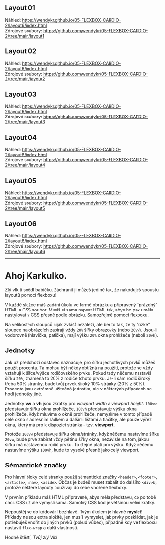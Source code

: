 ## Layout 01
Náhled: https://wendykr.github.io/05-FLEXBOX-CARDIO-2/layout6/index.html  
Zdrojové soubory: https://github.com/wendykr/05-FLEXBOX-CARDIO-2/tree/main/layout1

## Layout 02
Náhled: https://wendykr.github.io/05-FLEXBOX-CARDIO-2/layout6/index.html  
Zdrojové soubory: https://github.com/wendykr/05-FLEXBOX-CARDIO-2/tree/main/layout2

## Layout 03
Náhled: https://wendykr.github.io/05-FLEXBOX-CARDIO-2/layout6/index.html  
Zdrojové soubory: https://github.com/wendykr/05-FLEXBOX-CARDIO-2/tree/main/layout3

## Layout 04
Náhled: https://wendykr.github.io/05-FLEXBOX-CARDIO-2/layout6/index.html  
Zdrojové soubory: https://github.com/wendykr/05-FLEXBOX-CARDIO-2/tree/main/layout4

## Layout 05
Náhled: https://wendykr.github.io/05-FLEXBOX-CARDIO-2/layout6/index.html  
Zdrojové soubory: https://github.com/wendykr/05-FLEXBOX-CARDIO-2/tree/main/layout5

## Layout 06
Náhled: https://wendykr.github.io/05-FLEXBOX-CARDIO-2/layout6/index.html  
Zdrojové soubory: https://github.com/wendykr/05-FLEXBOX-CARDIO-2/tree/main/layout6


---


# Ahoj Karkulko.

Zlý vlk ti snědl babičku. Záchránit ji můžeš jedině tak, že nakóduješ spoustu layoutů pomocí flexboxu!

V každé složce máš zadání úkolu ve formě obrázku a připravený "prázdný" HTML a CSS soubor. Musíš si sama napsat HTML tak, abys ho pak uměla nastylovat v CSS přesně podle obrázku. Samozřejmě pomocí flexboxu.

Na velikostech sloupců nijak zvlášť nezáleží, ale ber to tak, že ty "úzké" sloupce na obrázcích zabírají vždy `20%` šířky obrazovky (nebo `20vw`). Jsou-li vodorovně (hlavička, patička), mají výšku `20%` okna prohlížeče (neboli `20vh`).

## Jednotky

Jak už předchozí odstavec naznačuje, pro šířku jednotlivých prvků můžeš použít procenta. Ta mohou být někdy obtížná na použití, protože se vždy vztahují k šířce/výšce rodičovského prvku. Pokud tedy něčemu nastavíš šířku `20%`, znamená to 20% z rodiče tohoto prvku. Je-li sám rodič široký třeba 50% stránky, bude tvůj prvek široký 10% stránky (20% z 50%). Procenta jsou extrémně užitečná jednotka, ale v některých případech se hodí jednotky jiné.

Jednotky **vw** a **vh** jsou zkratky pro *viewport width* a *viewport height*. `100vw` představuje šířku okna prohlížeče, `100vh` představuje výšku okna prohlížeče. Když mluvíme o okně prohlížeče, nemyslíme v tomto případě celé okno s adresním řádkem a dalšími lištami a tlačítky, ale pouze výřez okna, který má pro k dispozici stránka - tzv. **viewport**.

Protože `100vw` představuje šířku okna/stránky, když něčemu nastavíme šířku `20vw`, bude prve zabírat vždy pětinu šířky okna, nezávisle na tom, jakou šířku má nastavenou rodič prvku. To stejné platí pro výšku. Když něčemu nastavíme výšku `100vh`, bude to vysoké přesně jako celý viewport.

## Sémantické značky

Pro hlavní bloky celé stránky použij sémantické značky `<header>`, `<footer>`, `<article>`, `<nav>`, `<aside>`. Občas je budeš muset zabalit do dalšího `<div>`u, protože některé layouty používají do sebe vnořené flexboxy.

V prvním příkladu máš HTML připravené, abys měla představu, co po tobě chci. CSS už ale vymysli sama. Samotný CSS kód je většinou velmi krátký.

Nepouštěj se do kódování bezhlavě. Tvým úkolem je hlavně **myslet**! Příklady nejsou extra složité, jen musíš vymyslet, jak prvky poskládat, jak je potřebuješ vnořit do jiných prvků (pokud vůbec), případně kdy ve flexboxu nastavit `flex-wrap` a další vlastnosti.

Hodně štěstí,
*Tvůj zlý Vlk!*
